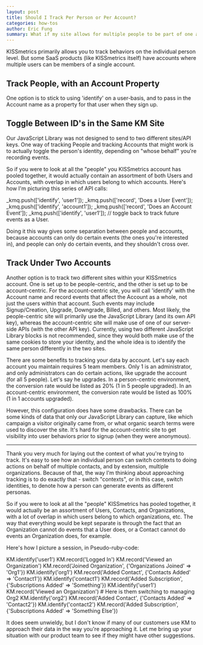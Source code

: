 ```yaml
---
layout: post
title: Should I Track Per Person or Per Account?
categories: how-tos
author: Eric Fung
summary: What if my site allows for multiple people to be part of one account?
---
```

KISSmetrics primarily allows you to track behaviors on the individual person level. But some SaaS products (like KISSmetrics itself) have accounts where multiple users can be members of a single account.

## Track People, with an Account Property

One option is to stick to using 'identify' on a user-basis, and to pass in the Account name as a property for that user when they sign up.

## Toggle Between ID's in the Same KM Site

Our JavaScript Library was not designed to send to two different sites/API keys. One way of tracking People and tracking Accounts that might work is to actually toggle the person's identity, depending on "whose behalf" you're recording events. 

So if you were to look at all the "people" you KISSmetrics account has pooled together, it would actually contain an assortment of both Users and Accounts, with overlap in which users belong to which accounts. Here's how I'm picturing this series of API calls:

_kmq.push(['identify', 'user1']);
_kmq.push(['record', 'Does a User Event']);
_kmq.push(['identify', 'account1']);
_kmq.push(['record', 'Does an Account Event']);
_kmq.push(['identify', 'user1']); // toggle back to track future events as a User.

Doing it this way gives some separation between people and accounts, because accounts can only do certain events (the ones you're interested in), and people can only do certain events, and they shouldn't cross over.

## Track Under Two Accounts 

Another option is to track two different sites within your KISSmetrics account. One is set up to be people-centric, and the other is set up to be account-centric. For the account-centric site, you will call 'identify' with the Account name and record events that affect the Account as a whole, not just the users within that account. Such events may include Signup/Creation, Upgrade, Downgrade, Billed, and others. Most likely, the people-centric site will primarily use the JavaScript Library (and its own API key), whereas the account-centric site will make use of one of our server-side APIs (with the other API key). Currently, using two different JavaScript Library blocks is not recommended, since they would both make use of the same cookies to store your identity, and the whole idea is to identify the same person differently in the two sites.

There are some benefits to tracking your data by account. Let's say each account you maintain requires 5 team members. Only 1 is an administrator, and only administrators can do certain actions, like upgrade the account (for all 5 people). Let's say he upgrades. In a person-centric environment, the conversion rate would be listed as 20% (1 in 5 people upgraded). In an account-centric environment, the conversion rate would be listed as 100% (1 in 1 accounts upgraded). 

However, this configuration does have some drawbacks. There can be some kinds of data that only our JavaScript Library can capture, like which campaign a visitor originally came from, or what organic search terms were used to discover the site. It's hard for the account-centric site to get visibility into user behaviors prior to signup (when they were anonymous).



---
Thank you very much for laying out the context of what you're trying to track. It's easy to see how an individual person can switch contexts to doing actions on behalf of multiple contacts, and by extension, multiple organizations. Because of that, the way I'm thinking about approaching tracking is to do exactly that - switch "contexts", or in this case, switch identities, to denote how a person can generate events as different personas.

So if you were to look at all the "people" KISSmetrics has pooled together, it would actually be an assortment of Users, Contacts, and Organizations, with a lot of overlap in which users belong to which organizations, etc. The way that everything would be kept separate is through the fact that an Organization cannot do events that a User does, or a Contact cannot do events an Organization does, for example.

Here's how I picture a session, in Pseudo-ruby-code:

KM.identify('user1')
KM.record('Logged In')
KM.record('Viewed an Organization')
KM.record('Joined Organization', {'Organizations Joined' => 'Org1'})
KM.identify('org1')
KM.record('Added Contact', {'Contacts Added' => 'Contact1'})
KM.identify('contact1')
KM.record('Added Subscription', {'Subscriptions Added' => 'Something'})
KM.identify('user1')
KM.record('Viewed an Organization') # Here is them switching to managing Org2
KM.identify('org2')
KM.record('Added Contact', {'Contacts Added' => 'Contact2'})
KM.identify('contact2')
KM.record('Added Subscription', {'Subscriptions Added' => 'Something Else'})

It does seem unwieldy, but I don't know if many of our customers use KM to approach their data in the way you're approaching it. Let me bring up your situation with our product team to see if they might have other suggestions.
